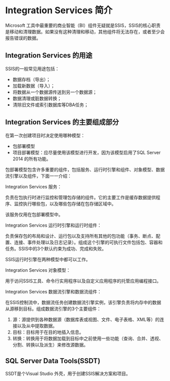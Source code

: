 # Integration Services 简介

Microsoft 工具中最重要的商业智能（BI）组件无疑就是SSIS，SSIS的核心职责是移动和清理数据。如果没有这种清理和移动，其他组件将无法存在，或者至少会报告错误的数据。

## Integration Services 的用途

SSIS的一般常见用途包括：

* 数据存档（导出）；
* 加载新数据（导入）；
* 将数据从一个数据源传送到另一个数据源；
* 数据清理或脏数据转换；
* 清除旧文件或索引数据库等DBA任务；

## Integration Services 的主要组成部分

在第一次创建项目时决定使用哪种模型：

* 包部署模型
* 项目部署模型：应尽量使用该模型进行开发，因为该模型启用了SQL Server 2014 的所有功能。

包部署模型包含许多重要的组件，包括服务、运行时引擎和组件、对象模型、数据流引擎以及组件，下面一一介绍：

Integration Services 服务：

负责在包执行时进行监控和管理包存储的组件。它的主要工作是缓存数据提供程序、监控执行哪些包，以及哪些包存储在包存储区域中。

该服务仅用在包部署模型中。

Integration Services 运行时引擎和运行时组件：

负责保存包的布局和设计、运行包以及支持所有其他的包功能（事务、断点、配置、连接、事件处理以及日志记录）。组成这个引擎的可执行文件包括包、容器和任务。SSIS中的3个默认约束为成功、完成和失败。

SSIS运行时引擎在两种模型中都可以工作。

Integration Services 对象模型：

用于访问SSIS工具、命令行实用程序以及自定义应用程序的托管应用编程接口。

Integration Services 数据流引擎和数据流组件：

在SSIS控制流中，数据流任务创建数据流引擎实例，该引擎负责将内存中的数据从源移到目标。组成数据流引擎的3个主要组件：

1. 源：源提供到各种数据源（数据库表或视图、文件、电子表格、XML等）的连接以及从中提取数据。
2. 目标：目标用于在目的地插入信息。
3. 转换：转换用于将数据加载到目标中之前使用一些功能（查询、合并、透视、分割、转换以及派生）来修改源数据。

## SQL Server Data Tools\(SSDT\)

SSDT是个Visual Studio 外壳，用于创建SSIS解决方案和项目。



